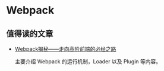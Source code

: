 # Webpack

## 值得读的文章

- [Webpack揭秘——走向高阶前端的必经之路](https://juejin.im/post/5badd0c5e51d450e4437f07a?utm_source=gold_browser_extension#heading-2)
  
  主要介绍 Webpack 的运行机制，Loader 以及 Plugin 等内容。

